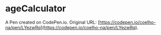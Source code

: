 # ageCalculator

A Pen created on CodePen.io. Original URL: [https://codepen.io/coelho-na/pen/LYezwRq](https://codepen.io/coelho-na/pen/LYezwRq).


